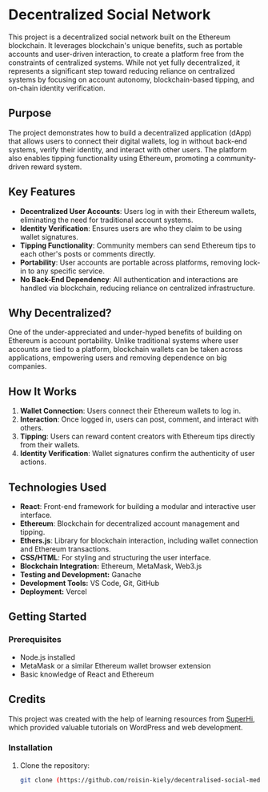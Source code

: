 # Decentralized Social Network

This project is a decentralized social network built on the Ethereum blockchain. It leverages blockchain's unique benefits, such as portable accounts and user-driven interaction, to create a platform free from the constraints of centralized systems. While not yet fully decentralized, it represents a significant step toward reducing reliance on centralized systems by focusing on account autonomy, blockchain-based tipping, and on-chain identity verification.

## Purpose

The project demonstrates how to build a decentralized application (dApp) that allows users to connect their digital wallets, log in without back-end systems, verify their identity, and interact with other users. The platform also enables tipping functionality using Ethereum, promoting a community-driven reward system.

## Key Features

- **Decentralized User Accounts**: Users log in with their Ethereum wallets, eliminating the need for traditional account systems.
- **Identity Verification**: Ensures users are who they claim to be using wallet signatures.
- **Tipping Functionality**: Community members can send Ethereum tips to each other's posts or comments directly.
- **Portability**: User accounts are portable across platforms, removing lock-in to any specific service.
- **No Back-End Dependency**: All authentication and interactions are handled via blockchain, reducing reliance on centralized infrastructure.

## Why Decentralized?

One of the under-appreciated and under-hyped benefits of building on Ethereum is account portability. Unlike traditional systems where user accounts are tied to a platform, blockchain wallets can be taken across applications, empowering users and removing dependence on big companies.

## How It Works

1. **Wallet Connection**: Users connect their Ethereum wallets to log in.  
2. **Interaction**: Once logged in, users can post, comment, and interact with others.  
3. **Tipping**: Users can reward content creators with Ethereum tips directly from their wallets.  
4. **Identity Verification**: Wallet signatures confirm the authenticity of user actions.  

## Technologies Used

- **React**: Front-end framework for building a modular and interactive user interface.  
- **Ethereum**: Blockchain for decentralized account management and tipping.  
- **Ethers.js**: Library for blockchain interaction, including wallet connection and Ethereum transactions.  
- **CSS/HTML**: For styling and structuring the user interface.
- **Blockchain Integration:** Ethereum, MetaMask, Web3.js
- **Testing and Development:** Ganache
- **Development Tools:** VS Code, Git, GitHub
- **Deployment:** Vercel

## Getting Started

### Prerequisites
- Node.js installed
- MetaMask or a similar Ethereum wallet browser extension
- Basic knowledge of React and Ethereum

## Credits

This project was created with the help of learning resources from [SuperHi](https://www.superhi.com/), which provided valuable tutorials on WordPress and web development.


### Installation
1. Clone the repository:
   ```bash
   git clone (https://github.com/roisin-kiely/decentralised-social-media)

